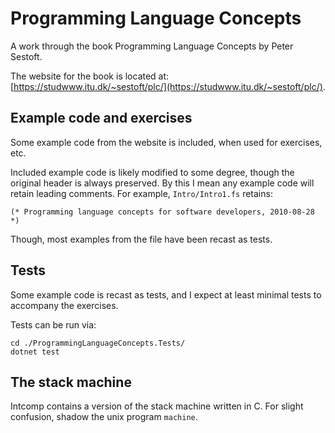 # Programming Language Concepts

A work through the book Programming Language Concepts by Peter Sestoft.

The website for the book is located at: [https://studwww.itu.dk/~sestoft/plc/](https://studwww.itu.dk/~sestoft/plc/).

## Example code and exercises

Some example code from the website is included, when used for exercises, etc.

Included example code is likely modified to some degree, though the original header is always preserved.
By this I mean any example code will retain leading comments.
For example, `Intro/Intro1.fs` retains:

``` f#
(* Programming language concepts for software developers, 2010-08-28 *)
```

Though, most examples from the file have been recast as tests.

## Tests

Some example code is recast as tests, and I expect at least minimal tests to accompany the exercises.

Tests can be run via:

``` shell
cd ./ProgrammingLanguageConcepts.Tests/
dotnet test
```

## The stack machine

Intcomp contains a version of the stack machine written in C.
For slight confusion, shadow the unix program `machine`.

``` shell
cd ./Intcomp
clang -o machine machine.c
```

The machine reads a file, or runs a couple of internal tests.

``` shell
./machine <FILE>
./machine -t
```

# Missing exercises 

- 1.3
- 1.4

- 2.8: Fib seemed enough.

- 3.1: No copy of the book at hand.
- 3.3: No relevant tests to include.
- 3.4: No relevant tests to include.
- 3.8: No relevant tests to include.
- 3.9: Seemed to be additional practice with lexer and parser specifications (and a little too open-ended).

- 4.10
- 4.12
- 4.13

- 5.6: No interest.
- 5.8: Quite open (perhaps todo).
- 5.9: A little too much.

- 6.4: No relevant tests to include (though broadly the comparison and yes-return of f force the type of x).
- 6.6: Not too interesting.
- 6.7

- 7.7: Covered by 8.5.
- 7.8: No particular intereset.
- 7.9: Interesting, but a little too demanding for the payoff.

- 8.2: Too demanding to implement tests..
- 8.4: No relevant tests to include.
- 8.6: Ifs and labels, unless something more ambitious is attempted.

- 9.1
- 9.2

- 10.1: No relevant tests to include.
- 10.6: TODO
- 10.7: TODO

- 11.9: Nop particular interest, as no further use of Icon seems to be made.
- 11.10: Negative intereset.
- 11.11: Project
- 11.12: Project
- 11.13: Somewhat hairy project

- 12.4: No relevant tests (though modifications are present)
